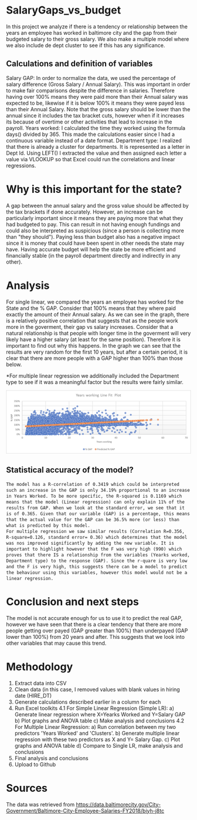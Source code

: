 # SalaryGaps_vs_budget
In this project we analyze if there is a tendency or relationship between the years an employee has worked in baltimore city and the gap from their budgeted salary to their gross salary. We also make a multiple model where we also include de dept cluster to see if this has any significance.

## Calculations and definition of variables
  Salary GAP: In order to normalize the data, we used the percentage of salary difference  (Gross Salary / Annual Salary). This was important in order to make fair comparisons despite the difference in salaries.
    Therefore having over 100% means they were paid more than their Annual salary was expected to be, likewise if it is below 100% it means they were payed less than their Annual Salary.   Note that the gross salary should be lower than the annual since it includes the tax bracket cuts, however when if it increases its because of overtime or other activities that lead to increase in the payroll.
  Years worked:  I calculated the time they worked using the formula days() divided by 365. This made the calculations easier since I had a continuous variable instead of a date format.
  Department type: I realized that there is already a cluster for departments. It is represented as a letter in Dept Id. Using LEFT() I extracted the value and then assigned each letter a value via VLOOKUP so that Excel could run the correlations and linear regressions.
  
  # Why is this important for the state?
  A gap between the annual salary and the gross value should be affected by the tax brackets if done accurately. However, an increase can be particularly important since it means they are paying more that what they had budgeted to pay. This can result in not having enough fundings and could also be interpreted as suspicious (since a person is collecting more than "they should"). Paying less than budget also has a negative impact since it is money that could have been spent in other needs the state may have. Having accurate budget will help the state be more efficient and financially stable (in the payroll department directly and indirectly in any other).
  
    
 # Analysis
 
 For single linear, we compared the years an employee has worked for the State and the % GAP. Consider that 100% means that they where paid exactly the amount of their Annual salary.
 As we can see in the graph, there is a relatively positive correlation that suggests that as the people work more in the goverment, their gap vs salary increases. Consider that a natural relationship is that people with longer time in the goverment will very likely have a higher salary (at least for the same position). Therefore it is important to find out why this happens. In the graph we can see that the results are very random for the first 10 years, but after a certain period, it is clear that there are more people with a GAP higher than 100% than those below. 
 
 *For multiple linear regression we additionally included the Department type to see if it was a meaningful factor but the results were fairly similar.
 
 <img src= https://github.com/GuillermoAlcocerDelano/SalaryGaps_vs_budget/blob/master/GAPvsYears.png> 
 
## Statistical accuracy of the model?
    The model has a R-correlation of 0.3419 which could be interpreted such an increase in the GAP is only 34.19% proportional to an increase in Years Worked. To be more specific, the R-squared is 0.1169 which means that the model (Linear regression) can only explain 11% of the results from GAP. When we look at the standard error, we see that it is of 0.365. Given that our variable (GAP) is a percentage, this means that the actual value for the GAP can be 36.5% more (or less) than what is predicted by this model. 
    For multiple regression we saw similar results (Correlation R=0.356, R-square=0.126, standard error= 0.36) which determines that the model was nos improved significantly by adding the new variable. It is important to highlight however that the F was very high (990) which proves that there IS a relationship from the variables (Yearks worked, Department type) to the response (GAP). Since the r-quare is very low and the F is very high, this suggests there can be a model to predict the behaviour using this variables, however this model would not be a linear regression.
    
 # Conclusion and next steps
 
 The model is not accurate enough for us to use it to predict the real GAP, however we have seen that there is a clear tendency that there are more people getting over payed (GAP greater than 100%) than underpayed (GAP lower than 100%) from 20 years and after. This suggests that we look into other variables that may cause this trend.
  
  
# Methodology
  1. Extract data into CSV
  2. Clean data  (in this case, I removed values with blank values in hiring date  (HIRE_DT)
  3. Generate calculations described earlier in a column for each
  4. Run Excel toolkits
    4.1 For Simple Linear Regression (Simple LR): 
      a) Generate linear regression where X=Yearks Worked and Y=Salary GAP
      b) Plot graphs and ANOVA table
      c) Make analysis and conclusions
    4.2 For Multiple Linear Regression: 
      a) Run correlation between my two predictors 'Years Worked' and 'Clusters'.
      b) Generate multiple linear regression with these two predictors as X and Y= Salary Gap.
      c) Plot graphs and ANOVA table
      d) Compare to Single LR, make analysis and conclusions
   5. Final analysis and conclusions
   6. Upload to Github

 
 # Sources
  The data was retrieved from https://data.baltimorecity.gov/City-Government/Baltimore-City-Employee-Salaries-FY2018/biyh-j8tc
